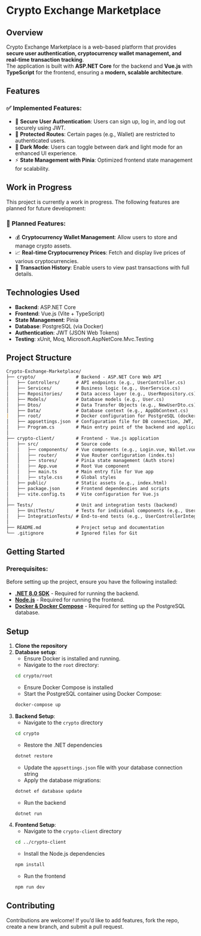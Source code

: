 # Crypto Exchange Marketplace

## Overview

Crypto Exchange Marketplace is a web-based platform that provides **secure user authentication, cryptocurrency wallet management, and real-time transaction tracking**.  
The application is built with **ASP.NET Core** for the backend and **Vue.js** with **TypeScript** for the frontend, ensuring a **modern, scalable architecture**.

## Features

### ✅ Implemented Features:
- 🔐 **Secure User Authentication**: Users can sign up, log in, and log out securely using JWT.
- 📜 **Protected Routes**: Certain pages (e.g., Wallet) are restricted to authenticated users.
- 🌙 **Dark Mode**: Users can toggle between dark and light mode for an enhanced UI experience.
- ⚡ **State Management with Pinia**: Optimized frontend state management for scalability.

## Work in Progress

This project is currently a work in progress. The following features are planned for future development:

### 🚀 Planned Features:
- 💰 **Cryptocurrency Wallet Management**: Allow users to store and manage crypto assets.
- 📈 **Real-time Cryptocurrency Prices**: Fetch and display live prices of various cryptocurrencies.
- 🔄 **Transaction History**: Enable users to view past transactions with full details.


## Technologies Used

- **Backend**: ASP.NET Core
- **Frontend**: Vue.js (Vite + TypeScript)  
- **State Management**: Pinia 
- **Database**: PostgreSQL (via Docker)
- **Authentication**: JWT (JSON Web Tokens)
- **Testing**: xUnit, Moq, Microsoft.AspNetCore.Mvc.Testing

## Project Structure

```markdown
Crypto-Exchange-Marketplace/
├── crypto/               # Backend - ASP.NET Core Web API
│   ├── Controllers/      # API endpoints (e.g., UserController.cs)
│   ├── Services/         # Business logic (e.g., UserService.cs)
│   ├── Repositories/     # Data access layer (e.g., UserRepository.cs)
│   ├── Models/           # Database models (e.g., User.cs)
│   ├── Dtos/             # Data Transfer Objects (e.g., NewUserDto.cs)
│   ├── Data/             # Database context (e.g., AppDbContext.cs)
|   ├── root/             # Docker configuration for PostgreSQL (docker-compose.yml)
│   ├── appsettings.json  # Configuration file for DB connection, JWT, etc.
│   ├── Program.cs        # Main entry point of the backend and application configuration
│
├── crypto-client/        # Frontend - Vue.js application
│   ├── src/              # Source code
│   │   ├── components/   # Vue components (e.g., Login.vue, Wallet.vue)
│   │   ├── router/       # Vue Router configuration (index.ts)
│   │   ├── stores/       # Pinia state management (Auth store)
│   │   ├── App.vue       # Root Vue component
│   │   ├── main.ts       # Main entry file for Vue app
│   │   ├── style.css     # Global styles
│   ├── public/           # Static assets (e.g., index.html)
│   ├── package.json      # Frontend dependencies and scripts
│   ├── vite.config.ts    # Vite configuration for Vue.js
│
├── Tests/                # Unit and integration tests (backend)
│   ├── UnitTests/        # Tests for individual components (e.g., UserServiceTests.cs)
│   ├── IntegrationTests/ # End-to-end tests (e.g., UserControllerIntegrationTests.cs)
│
├── README.md             # Project setup and documentation
└── .gitignore            # Ignored files for Git
```

## Getting Started
### Prerequisites:
Before setting up the project, ensure you have the following installed:

- **[.NET 8.0 SDK](https://dotnet.microsoft.com/en-us/download)** - Required for running the backend.
- **[Node.js](https://nodejs.org/)** - Required for running the frontend.
- **[Docker & Docker Compose](https://docs.docker.com/get-docker/)** - Required for setting up the PostgreSQL database.

## Setup

1. **Clone the repository**
2. **Database setup**:
    - Ensure Docker is installed and running.
    - Navigate to the `root` directory:
    ```sh
    cd crypto/root
    ```
    - Ensure Docker Compose is installed
    - Start the PostgreSQL container using Docker Compose:
    ```sh
    docker-compose up
    ```
4. **Backend Setup**:
    - Navigate to the `crypto` directory
    ```sh
    cd crypto
    ```
    - Restore the .NET dependencies
    ```sh
    dotnet restore
    ```
    - Update the  `appsettings.json` file with your database connection string
    - Apply the database migrations:
    ```sh
    dotnet ef database update
    ```
    - Run the backend
    ```sh
    dotnet run
    ```
5. **Frontend Setup**:
    - Navigate to the `crypto-client` directory
    ```sh
    cd ../crypto-client
    ```
    - Install the Node.js dependencies
    ```sh
    npm install
    ```
    - Run the frontend
    ```sh
    npm run dev
    ```

## Contributing

Contributions are welcome! If you’d like to add features, fork the repo, create a new branch, and submit a pull request.
    
